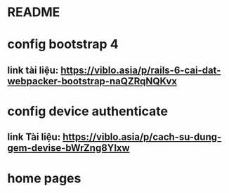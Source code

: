 # README

# config bootstrap 4
  ## link tài liệu: https://viblo.asia/p/rails-6-cai-dat-webpacker-bootstrap-naQZRqNQKvx

# config device authenticate
  ## link Tài liệu: https://viblo.asia/p/cach-su-dung-gem-devise-bWrZng8Ylxw

# home pages
